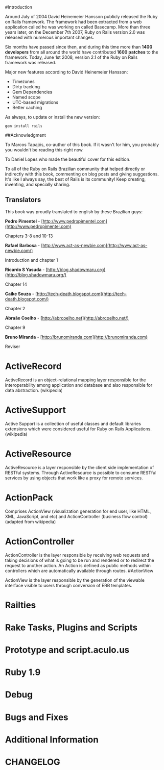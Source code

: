 #Introduction

Around July of 2004 David Heinemeier Hansson publicly released the Ruby on Rails framework. The framework had been extracted from a web application called he was working on called Basecamp. More than three years later, on the December 7th 2007, Ruby on Rails version 2.0 was released with numerous important changes.

Six months have passed since then, and during this time more than **1400 developers** from all around the world have contributed  **1600 patches** to the framework. Today, June 1st 2008, version 2.1 of the Ruby on Rails framework was released.

Major new features according to David Heinemeier Hansson:

* Timezones
* Dirty tracking
* Gem Dependencies
* Named scope
* UTC-based migrations
* Better caching

As always, to update or install the new version:

	gem install rails

##Acknowledgment

To Marcos Tapajós, co-author of this book. If it wasn't for him, you probably you wouldn't be reading this right now.

To Daniel Lopes who made the beautiful cover for this edition.

To all of the Ruby on Rails Brazilian community that helped directly or indirectly with this book, commenting on blog posts and giving suggestions. It's like I always say, the best of Rails is its community! Keep creating, inventing, and specially sharing.

## Translators

This book was proudly translated to english by these Brazilian guys:

**Pedro Pimentel** - [http://www.pedropimentel.com](http://www.pedropimentel.com)

Chapters 3-8 and 10-13

**Rafael Barbosa** - [http://www.act-as-newbie.com](http://www.act-as-newbie.com/)

Introduction and chapter 1

**Ricardo S Yasuda** - [http://blog.shadowmaru.org](http://blog.shadowmaru.org/)

Chapter 14

**Caike Souza** - [http://tech-death.blogspot.com](http://tech-death.blogspot.com/)

Chapter 2

**Abraão Coelho** - [http://abrcoelho.net](http://abrcoelho.net/)

Chapter 9

**Bruno Miranda** - [http://brunomiranda.com](http://brunomiranda.com)

Reviser
# ActiveRecord
              
ActiveRecord is an object-relational mapping layer responsible for the interoperability among application
and database and also responsible for data abstraction. (wikipedia)
# ActiveSupport

Active Support is a collection of useful classes and default libraries extensions which were considered useful for Ruby on Rails Applications.
(wikipedia)
# ActiveResource

ActiveResource is a layer responsible by the client side implementation of RESTful systems. Through ActiveResource is possible to consume RESTful services by using objects that work like a proxy for remote services.
# ActionPack

Comprises ActionView (visualization generation for end user, like HTML, XML, JavaScript, and etc) and ActionController (business flow control)
(adapted from wikipedia)
# ActionController
ActionController is the layer responsible by receiving web requests and taking decisions of what is going to be run and rendered or to redirect the request to another action.
An Action is defined as public methods within controllers which are automatically available through routes.
#ActionView

ActionView is the layer responsible by the generation of the viewable interface visible to users through conversion of ERB templates.
# Railties

# Rake Tasks, Plugins and Scripts

# Prototype and script.aculo.us

# Ruby 1.9

# Debug

# Bugs and Fixes

# Additional Information

# CHANGELOG
